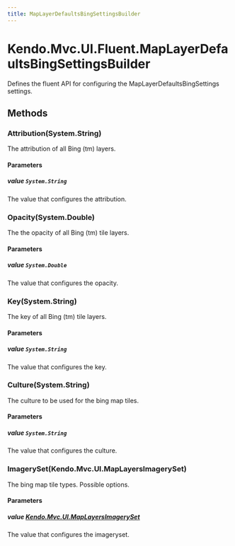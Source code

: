 ```yaml
---
title: MapLayerDefaultsBingSettingsBuilder
---
```


# Kendo.Mvc.UI.Fluent.MapLayerDefaultsBingSettingsBuilder
Defines the fluent API for configuring the MapLayerDefaultsBingSettings settings.




## Methods


### Attribution(System.String)
The attribution of all Bing (tm) layers.


#### Parameters

##### value `System.String`
The value that configures the attribution.





### Opacity(System.Double)
The the opacity of all Bing (tm) tile layers.


#### Parameters

##### value `System.Double`
The value that configures the opacity.





### Key(System.String)
The key of all Bing (tm) tile layers.


#### Parameters

##### value `System.String`
The value that configures the key.





### Culture(System.String)
The culture to be used for the bing map tiles.


#### Parameters

##### value `System.String`
The value that configures the culture.





### ImagerySet(Kendo.Mvc.UI.MapLayersImagerySet)
The bing map tile types. Possible options.


#### Parameters

##### value [Kendo.Mvc.UI.MapLayersImagerySet](/api/aspnet-mvc/Kendo.Mvc.UI/MapLayersImagerySet)
The value that configures the imageryset.






